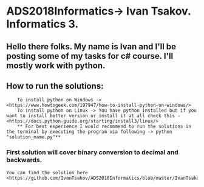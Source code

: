 # ADS2018Informatics-> Ivan Tsakov. Informatics 3. 

## Hello there folks. My name is Ivan and I'll be posting some of my tasks for c# course. I'll mostly work with python. 

## How to run the solutions:
		To install python on Windows -> <https://www.howtogeek.com/197947/how-to-install-python-on-windows/>
		To install python on Linux -> You have python installed but if you want to install better version or install it at all check this - <https://docs.python-guide.org/starting/install3/linux/>
		** For best experience I would recommend to run the solutions in the terminal by executing the program via following -> python "solution_name.py"**


### First solution will cover binary conversion to decimal and backwards.	
	You can find the solution here <https://github.com/IvanTsakov/ADS2018Informatics/blob/master/IvanTsakov_1601261018/binaryAlgorithm/binaryAlgorithm.py> 